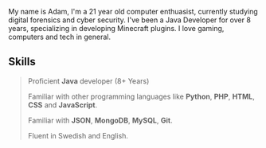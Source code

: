My name is Adam, I'm a 21 year old computer enthuasist, currently studying digital forensics and cyber security. I've been a Java Developer for over 8 years, specializing in developing Minecraft plugins. I love gaming, computers and tech in general.

## Skills

> Proficient **Java** developer (8+ Years)
> 
> Familiar with other programming languages like **Python**, **PHP**, **HTML**, **CSS** and **JavaScript**.
> 
> Familiar with **JSON**, **MongoDB**, **MySQL**, **Git**.
> 
> Fluent in Swedish and English.


